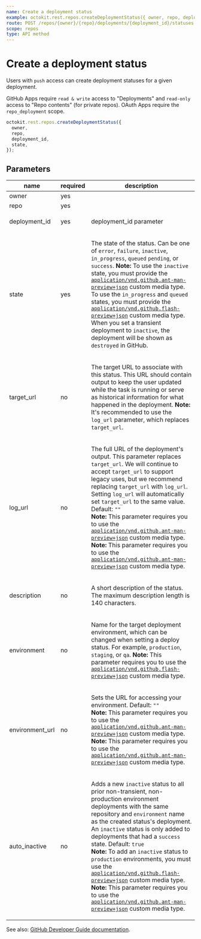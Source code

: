 ```yaml
---
name: Create a deployment status
example: octokit.rest.repos.createDeploymentStatus({ owner, repo, deployment_id, state })
route: POST /repos/{owner}/{repo}/deployments/{deployment_id}/statuses
scope: repos
type: API method
---
```


# Create a deployment status

Users with `push` access can create deployment statuses for a given deployment.

GitHub Apps require `read & write` access to "Deployments" and `read-only` access to "Repo contents" (for private repos). OAuth Apps require the `repo_deployment` scope.

```js
octokit.rest.repos.createDeploymentStatus({
  owner,
  repo,
  deployment_id,
  state,
});
```

## Parameters

<table>
  <thead>
    <tr>
      <th>name</th>
      <th>required</th>
      <th>description</th>
    </tr>
  </thead>
  <tbody>
    <tr><td>owner</td><td>yes</td><td>

</td></tr>
<tr><td>repo</td><td>yes</td><td>

</td></tr>
<tr><td>deployment_id</td><td>yes</td><td>

deployment_id parameter

</td></tr>
<tr><td>state</td><td>yes</td><td>

The state of the status. Can be one of `error`, `failure`, `inactive`, `in_progress`, `queued` `pending`, or `success`. **Note:** To use the `inactive` state, you must provide the [`application/vnd.github.ant-man-preview+json`](https://docs.github.com/rest/overview/api-previews#enhanced-deployments) custom media type. To use the `in_progress` and `queued` states, you must provide the [`application/vnd.github.flash-preview+json`](https://docs.github.com/rest/overview/api-previews#deployment-statuses) custom media type. When you set a transient deployment to `inactive`, the deployment will be shown as `destroyed` in GitHub.

</td></tr>
<tr><td>target_url</td><td>no</td><td>

The target URL to associate with this status. This URL should contain output to keep the user updated while the task is running or serve as historical information for what happened in the deployment. **Note:** It's recommended to use the `log_url` parameter, which replaces `target_url`.

</td></tr>
<tr><td>log_url</td><td>no</td><td>

The full URL of the deployment's output. This parameter replaces `target_url`. We will continue to accept `target_url` to support legacy uses, but we recommend replacing `target_url` with `log_url`. Setting `log_url` will automatically set `target_url` to the same value. Default: `""`  
**Note:** This parameter requires you to use the [`application/vnd.github.ant-man-preview+json`](https://docs.github.com/rest/overview/api-previews#enhanced-deployments) custom media type. **Note:** This parameter requires you to use the [`application/vnd.github.ant-man-preview+json`](https://docs.github.com/rest/overview/api-previews#enhanced-deployments) custom media type.

</td></tr>
<tr><td>description</td><td>no</td><td>

A short description of the status. The maximum description length is 140 characters.

</td></tr>
<tr><td>environment</td><td>no</td><td>

Name for the target deployment environment, which can be changed when setting a deploy status. For example, `production`, `staging`, or `qa`. **Note:** This parameter requires you to use the [`application/vnd.github.flash-preview+json`](https://docs.github.com/rest/overview/api-previews#deployment-statuses) custom media type.

</td></tr>
<tr><td>environment_url</td><td>no</td><td>

Sets the URL for accessing your environment. Default: `""`  
**Note:** This parameter requires you to use the [`application/vnd.github.ant-man-preview+json`](https://docs.github.com/rest/overview/api-previews#enhanced-deployments) custom media type. **Note:** This parameter requires you to use the [`application/vnd.github.ant-man-preview+json`](https://docs.github.com/rest/overview/api-previews#enhanced-deployments) custom media type.

</td></tr>
<tr><td>auto_inactive</td><td>no</td><td>

Adds a new `inactive` status to all prior non-transient, non-production environment deployments with the same repository and `environment` name as the created status's deployment. An `inactive` status is only added to deployments that had a `success` state. Default: `true`  
**Note:** To add an `inactive` status to `production` environments, you must use the [`application/vnd.github.flash-preview+json`](https://docs.github.com/rest/overview/api-previews#deployment-statuses) custom media type.  
**Note:** This parameter requires you to use the [`application/vnd.github.ant-man-preview+json`](https://docs.github.com/rest/overview/api-previews#enhanced-deployments) custom media type.

</td></tr>
  </tbody>
</table>

See also: [GitHub Developer Guide documentation](https://docs.github.com/rest/reference/repos#create-a-deployment-status).
